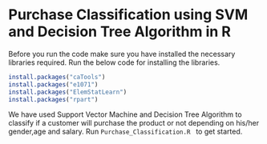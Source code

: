 # Purchase Classification using SVM and Decision Tree Algorithm in R
Before you run the code make sure you have installed the necessary libraries required.
Run the below code for installing the libraries.
```R
install.packages("caTools")
install.packages("e1071")
install.packages("ElemStatLearn")
install.packages("rpart")
```
We have used Support Vector Machine and Decision Tree Algorithm to classify if a customer will purchase the product or not depending on his/her gender,age and salary.
Run `Purchase_Classification.R ` to get started.
